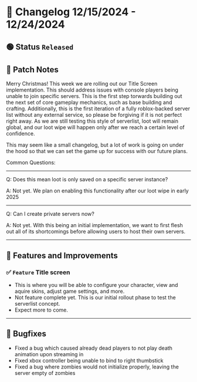 # :bookmark_tabs:  Changelog 12/15/2024 - 12/24/2024

## :green_circle: Status `Released`

## :speech_balloon: Patch Notes
Merry Christmas! This week we are rolling out our Title Screen implementation. This should address issues with console players being unable to join specific servers.
This is the first step torwards building out the next set of core gameplay mechanics, such as base building and crafting. Additionally, this is the first iteration of a fully roblox-backed server list without any external service, so please be forgiving if it is not perfect right away. As we are still testing this style of serverlist, loot will remain global, and our loot wipe will happen only after we reach a certain level of confidence.

This may seem like a small changelog, but a lot of work is going on under the hood so that we can set the game up for success with our future plans.

Common Questions:
________
Q: Does this mean loot is only saved on a specific server instance?

A: Not yet. We plan on enabling this functionality after our loot wipe in early 2025
________
Q: Can I create private servers now?

A: Not yet. With this being an initial implementation, we want to first flesh out all of its shortcomings before allowing users to host their own servers.
________

## :loudspeaker: Features and Improvements

### :white_check_mark: `Feature` Title screen
- This is where you will be able to configure your character, view and aquire skins, adjust game settings, and more.
- Not feature complete yet. This is our initial rollout phase to test the serverlist concept.
- Expect more to come.
________

## :bug: Bugfixes
- Fixed a bug which caused already dead players to not play death animation upon streaming in
- Fixed xbox controller being unable to bind to right thumbstick
- Fixed a bug where zombies would not initialize properly, leaving the server empty of zombies